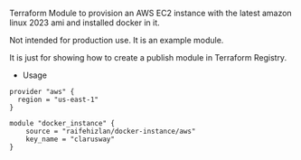 Terraform Module to provision an AWS EC2 instance with the latest amazon linux 2023 ami and installed docker in it.

Not intended for production use. It is an example module.

It is just for showing how to create a publish module in Terraform Registry.

- Usage
```hcl
provider "aws" {
  region = "us-east-1"
}

module "docker_instance" {
    source = "raifehizlan/docker-instance/aws"
    key_name = "clarusway"
}
```